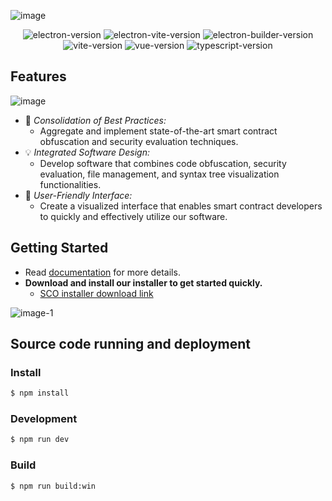 ![image](https://github.com/user-attachments/assets/0e13cb35-dce0-4ecc-9fc9-6287fc82cdfe)

<p align="center">
<img src="https://img.shields.io/github/package-json/dependency-version/alex8088/electron-vite-boilerplate/dev/electron" alt="electron-version">
<img src="https://img.shields.io/github/package-json/dependency-version/alex8088/electron-vite-boilerplate/dev/electron-vite" alt="electron-vite-version" />
<img src="https://img.shields.io/github/package-json/dependency-version/alex8088/electron-vite-boilerplate/dev/electron-builder" alt="electron-builder-version" />
<img src="https://img.shields.io/github/package-json/dependency-version/alex8088/electron-vite-boilerplate/dev/vite" alt="vite-version" />
<img src="https://img.shields.io/github/package-json/dependency-version/alex8088/electron-vite-boilerplate/dev/vue" alt="vue-version" />
<img src="https://img.shields.io/github/package-json/dependency-version/alex8088/electron-vite-boilerplate/dev/typescript" alt="typescript-version" />
</p>

## Features
![image](https://github.com/user-attachments/assets/11027d35-4991-4f60-809e-7002b8c57aac)
- 🚀 *Consolidation of Best Practices:*
    - Aggregate and implement state-of-the-art smart contract obfuscation and security evaluation techniques.
- 💡 *Integrated Software Design:*
    - Develop software that combines code obfuscation, security evaluation, file management, and syntax tree visualization functionalities. 
- 🥰 *User-Friendly Interface:*
    - Create a visualized interface that enables smart contract developers to quickly and effectively utilize our software.

## Getting Started
- Read [documentation](./SCO%20Technical%20Documentation.pdf) for more details.
- **Download and install our installer to get started quickly.**
    - [SCO installer download link](https://github.com/JKerbin/SCO-Electron-Based/releases/tag/installer)

![image-1](https://github.com/user-attachments/assets/deafb658-198b-414e-ae68-11a26e884a15)

## Source code running and deployment

### Install

```bash
$ npm install
```

### Development

```bash
$ npm run dev
```

### Build

```bash
$ npm run build:win
```
